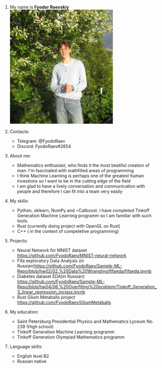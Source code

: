 
1. My name is __Fyodor Raevskiy__  
   <img src="mainPic.png" alt="Picture"  style="height: 70%; width:70%;"/>

2. Contacts:
   - Telegram: @FyodoRaev
   - Discord:  FyodoRaev#2654


3. About me:
   - Mathematics enthusiast, who finds it the most beatiful creation of man. I'm fascinated with mathfilled areas of programming
   - I think Machine Learning is perhaps one of the greatest human investions so I want to be in the cutting edge of the field
   - I am glad to have a lively conversation and communication with people and therefore I can fit into a team very easily


4. My skills:
   - Python, sklearn, NumPy and ~Catboost. I have completed Tinkoff Generation Machine Learning programm so I am familiar with such tools.
   - Rust (currently doing project with OpenGL on Rust)
   - C++ ( in the context of competetive programming)
  
5. Projects:
   - Neural Network for MNIST dataset https://github.com/FyodoRaev/MNIST-neural-network
   - Fifa exploratory Data Analysis (in Russian)https://github.com/FyodoRaev/Sample-ML-Repo/blob/hw02/02.%20Data%20Wrangling/fifaeda/fifaeda.ipynb 
   - Diabetes dataset EDA(in Russian) https://github.com/FyodoRaev/Sample-ML-Repo/blob/hw04/06.%20Overfittng%20problem/Tinkoff_Generation_3_linear_regression_inclass.ipynb 
   - Rust Glium Metaballs project https://github.com/FyodoRaev/GliumMetaballs
  
  

6. My education:
   - Saint Petersburg Presidential Physics and Mathematics Lyceum No. 239 (High school)
   - Tinkoff Generation Machine Learning programm 
   - Tinkoff Generation Olympiad Mathematics programm
7. Language skills:
   - English level B2
   - Russian native 
